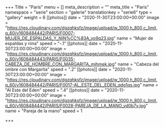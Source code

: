 +++
Title = "Paris"
menu = []
meta_description = ""
meta_title = "Paris"
namespace = "serie"
section = "galerie"
translationkey = "serie6"
type = "gallery"
weight = 6
[[photos]]
date = "2020-11-30T23:00:00+00:00"
image = "https://res.cloudinary.com/dgzqhksfz/image/upload/w_1000,h_800,c_limit,q_60/v1608484442/PARIS/F0007-MUJER_DE_ESPALDAS_Y_NIN%CC%83A_yo9q23.jpg"
name = "Mujer de espaldas y nina"
speed = "-.1"
[[photos]]
date = "2020-11-30T23:00:00+00:00"
image = "https://res.cloudinary.com/dgzqhksfz/image/upload/w_1000,h_800,c_limit,q_60/v1608484443/PARIS/F0035-CABEZA_DE_HOMBRE_CON_MARGARITA_mihmek.jpg"
name = "Cabeza del ombre con Margarita"
speed = ".2"
[[photos]]
date = "2020-11-30T23:00:00+00:00"
image = "https://res.cloudinary.com/dgzqhksfz/image/upload/w_1000,h_800,c_limit,q_60/v1608484442/PARIS/F0017-AL_ESTE_DEL_EDEN_qdg1qs.jpg"
name = "Al Este del Eden"
speed = ".4"
[[photos]]
date = "2020-11-30T23:00:00+00:00"
image = "https://res.cloudinary.com/dgzqhksfz/image/upload/w_1000,h_800,c_limit,q_60/v1608484442/PARIS/F0028-PAREJA_DE_LA_MANO_vd0b7v.jpg"
name = "Pareja de la mano"
speed = 1

+++

